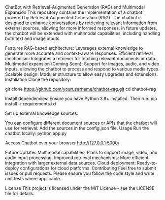 ChatBot with Retrieval-Augmented Generation (RAG) and Multimodal Expansion
This repository contains the implementation of a chatbot powered by Retrieval-Augmented Generation (RAG). The chatbot is designed to enhance conversations by retrieving relevant information from external sources, allowing for more informed responses. In future updates, the chatbot will be extended with multimodal capabilities, including handling both text and image inputs.

Features
RAG-based architecture: Leverages external knowledge to generate more accurate and context-aware responses.
Efficient retrieval mechanism: Integrates a retriever for fetching relevant documents or data.
Multimodal expansion (Coming Soon): Support for images, audio, and video inputs, allowing the chatbot to process and respond to various media types.
Scalable design: Modular structure to allow easy upgrades and extensions.
Installation
Clone the repository:

git clone https://github.com/yourusername/chatbot-rag.git
cd chatbot-rag

Install dependencies: Ensure you have Python 3.8+ installed. Then run:
pip install -r requirements.txt

Set up external knowledge sources:

You can configure different document sources or APIs that the chatbot will use for retrieval.
Add the sources in the config.json file.
Usage
Run the chatbot locally:
python app.py

Access Chatbot over your browser
http://127.0.0.1:5000/


Future Updates
Multimodal capabilities: Plans to support image, video, and audio input processing.
Improved retrieval mechanisms: More efficient integration with larger external data sources.
Cloud deployment: Ready-to-deploy configurations for cloud platforms.
Contributing
Feel free to submit issues or pull requests. Please ensure you follow the code style and write unit tests where applicable.

License
This project is licensed under the MIT License - see the LICENSE file for details.
